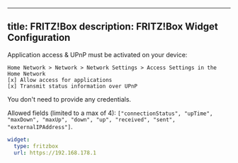   ---
  title: FRITZ!Box
  description: FRITZ!Box Widget Configuration
  ---

  Application access & UPnP must be activated on your device:

  ```
  Home Network > Network > Network Settings > Access Settings in the Home Network
  [x] Allow access for applications
  [x] Transmit status information over UPnP
  ```

  You don't need to provide any credentials.

  Allowed fields (limited to a max of 4): `["connectionStatus", "upTime", "maxDown", "maxUp", "down", "up", "received", "sent", "externalIPAddress"]`.

  ```yaml
  widget:
    type: fritzbox
    url: https://192.168.178.1
  ```
